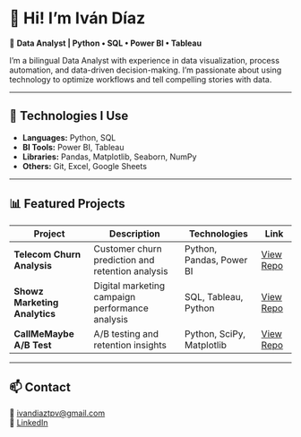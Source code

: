 # 👋 Hi! I’m Iván Díaz  

🎯 **Data Analyst | Python • SQL • Power BI • Tableau**

I’m a bilingual Data Analyst with experience in data visualization, process automation, and data-driven decision-making. I’m passionate about using technology to optimize workflows and tell compelling stories with data.  

---

## 🧠 Technologies I Use
- **Languages:** Python, SQL  
- **BI Tools:** Power BI, Tableau  
- **Libraries:** Pandas, Matplotlib, Seaborn, NumPy  
- **Others:** Git, Excel, Google Sheets  

---

## 📊 Featured Projects
| Project | Description | Technologies | Link |
|----------|--------------|---------------|------|
| **Telecom Churn Analysis** | Customer churn prediction and retention analysis | Python, Pandas, Power BI | [View Repo](https://github.com/kutusho/telecom_churn) |
| **Showz Marketing Analytics** | Digital marketing campaign performance analysis | SQL, Tableau, Python | [View Repo](https://github.com/kutusho/showz-marketing) |
| **CallMeMaybe A/B Test** | A/B testing and retention insights | Python, SciPy, Matplotlib | [View Repo](https://github.com/kutusho/ab-test-callmemaybe) |

---

## 📫 Contact
📧 ivandiaztpv@gmail.com  
🔗 [LinkedIn](https://www.linkedin.com/in/ivan-de-jesus-diaz-navarro-37296b297/)  
